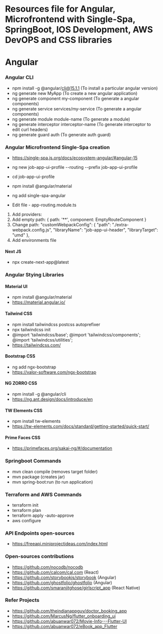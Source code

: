 # Resources file for Angular, Microfrontend with Single-Spa, SpringBoot, IOS Development, AWS DevOPS and CSS libraries 

# Angular

### Angular CLI

- npm install -g @angular/cli@15.1.1 (To install a particular angular version)
- ng generate new MyApp (To create a new angular application)
- ng generate component my-component (To generate a angular components)
- ng generate service services/my-service (To generate a angular components)
- ng generate module module-name (To generate a module)
- ng generate interceptor interceptor-name (To generate interceptor to edit curl headers)
- ng generate guard auth (To generate auth guard)

### Angular Microfrontend Single-Spa creation

- https://single-spa.js.org/docs/ecosystem-angular/#angular-15
- ng new job-app-ui-profile --routing --prefix job-app-ui-profile
- cd job-app-ui-profile

- npm install @angular/material

- ng add single-spa-angular

- Edit file - app-routing.module.ts
1) Add providers: 
2) Add empty path: { path: '**', component: EmptyRouteComponent }
3) Change path: "customWebpackConfig": {
              "path": "./extra-webpack.config.js",
              "libraryName": "job-app-ui-header",
              "libraryTarget": "umd"
            },
4) Add environments file

#### Next JS
- npx create-next-app@latest

### Angular Stying Libraries

#### Material UI
- npm install @angular/material
- https://material.angular.io/

#### Tailwind CSS
- npm install tailwindcss postcss autoprefixer
- npx tailwindcss init
- @import 'tailwindcss/base';
  @import 'tailwindcss/components';
  @import 'tailwindcss/utilities';
- https://tailwindcss.com/

#### Bootstrap CSS
- ng add ngx-bootstrap
- https://valor-software.com/ngx-bootstrap

#### NG ZORRO CSS
- npm install -g @angular/cli
- https://ng.ant.design/docs/introduce/en

#### TW Elements CSS
- npm install tw-elements
- https://tw-elements.com/docs/standard/getting-started/quick-start/

#### Prime Faces CSS
- https://primefaces.org/sakai-ng/#/documentation

### Springboot Commands
- mvn clean compile (removes target folder)
- mvn package (creates jar)
- mvn spring-boot:run (to run application)

### Terraform and AWS Commands
- terraform init
- terraform plan 
- terraform apply -auto-approve
- aws configure
  
### API Endpoints open-sources
- https://freeapi.miniprojectideas.com/index.html

### Open-sources contributions
- https://github.com/nocodb/nocodb 
- https://github.com/calcom/cal.com (React)
- https://github.com/storybookjs/storybook (Angular)
- https://github.com/ghostfolio/ghostfolio (Angular)
- https://github.com/smaranjitghose/girlscript_app (React Native)

### Refer Projects
- https://github.com/theindianappguy/doctor_booking_app
- https://github.com/MarcusNg/flutter_onboarding_ui
- https://github.com/abuanwar072/Movie-Info---Flutter-UI
- https://github.com/abuanwar072/eBook_app_Flutter


